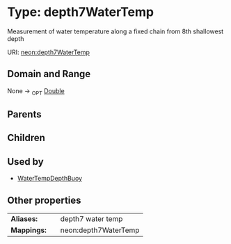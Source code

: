 
# Type: depth7WaterTemp


Measurement of water temperature along a fixed chain from 8th shallowest depth

URI: [neon:depth7WaterTemp](https://data.neonscience.org/depth7WaterTemp)


## Domain and Range

None ->  <sub>OPT</sub> [Double](types/Double.md)

## Parents


## Children


## Used by

 * [WaterTempDepthBuoy](WaterTempDepthBuoy.md)

## Other properties

|  |  |  |
| --- | --- | --- |
| **Aliases:** | | depth7 water temp |
| **Mappings:** | | neon:depth7WaterTemp |

